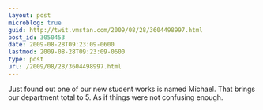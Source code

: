 ```yaml
---
layout: post
microblog: true
guid: http://twit.vmstan.com/2009/08/28/3604498997.html
post_id: 3050453
date: 2009-08-28T09:23:09-0600
lastmod: 2009-08-28T09:23:09-0600
type: post
url: /2009/08/28/3604498997.html
---
```

Just found out one of our new student works is named Michael. That brings our department total to 5. As if things were not confusing enough.
